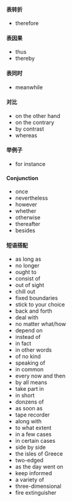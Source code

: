 #### 表转折

* therefore

#### 表因果

* thus
* thereby

#### 表同时

* meanwhile

#### 对比

* on the other hand
* on the contrary
* by contrast
* whereas

#### 举例子

* for instance

#### Conjunction

* once
* nevertheless
* however
* whether
* otherwise
* thereafter
* besides

#### 短语搭配

* as long as
* no longer
* ought to
* consist of
* out of sight
* chill out
* fixed boundaries
* stick to your choice
* back and forth
* deal with
* no matter what/how
* depend on
* instead of
* in fact
* in other words
* of no kind
* speaking of
* in common
* every now and then
* by all means
* take part in
* in short
* donzens of
* as soon as
* tape recorder
* along with
* to what extent
* in a few cases
* in certain cases
* side by side
* the isles of Greece
* two-edged
* as the day went on
* keep informed
* a variety of
* three-dimensional
* fire extinguisher
